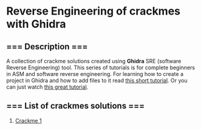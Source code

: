 # Reverse Engineering of crackmes with Ghidra

## === Description === ##
A collection of crackme solutions created using **Ghidra** SRE (software Reverse Engineering) tool. This series of tutorials is for complete beginners in ASM and software reverse engineering. For learning how to create a project in Ghidra and how to add files to it read [this short tutorial](https://github.com/Marco888Space/Reverse-Engineering-crackmes-with-Ghidra/blob/main/Import_and_create_project_tutorial.md). Or you can just watch [this great tutorial](https://www.youtube.com/watch?v=fTGTnrgjuGA).

## === List of crackmes solutions === ##

1. [Crackme 1](https://github.com/Marco888Space/Reverse-Engineering-crackmes-with-Ghidra/blob/main/solutions/crackme_1_solution.md)

